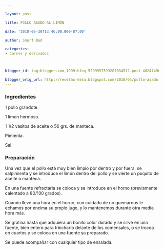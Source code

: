 ```yaml
---

layout: post

title: POLLO ASADO AL LIMÓN

date: '2010-05-30T13:46:00.000-07:00'

author: Smurf Dad

categories:
- Carnes y derivados



blogger_id: tag:blogger.com,1999:blog-5299957599287034512.post-4024749624547701588

blogger_orig_url: http://recetas-desa.blogspot.com/2010/05/pollo-asado-al-limon.html
---
```


<h3>Ingredientes</h3>

1 pollo grandote.

1 limon hermoso.

1 1/2 vasitos de aceite o 50 grs. de manteca.

Pimienta.

Sal.

<h3>Preparación</h3>

Una vez que el pollo está muy bien limpio por dentro y por fuera, se salpimienta y se introduce el limón dentro del pollo y se vierte un poquito de aceite o manteca.

En una fuente refractaria se coloca y se introduce en el horno (previamente calentado a 80/100 grados).

Cuando lleve una hora en el horno, con cuidado de no quemarnos le echamos por encima su propio jugo, y lo mantenemos durante otra media hora más.

Se gratina hasta que adquiera un bonito color dorado y se sirve en una fuente, bien entero para trincharlo delante de los comensales, o se trocea en cuartos y se coloca en una fuente ya preparado.

Se puede acompañar con cualquier tipo de ensalada.